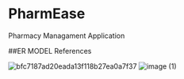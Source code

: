 # PharmEase
 Pharmacy Managament Application
 
 ##ER MODEL References
  
 
![bfc7187ad20eada13f118b27ea0a7f37](https://user-images.githubusercontent.com/97435165/192612192-668bacae-3a3c-462f-9974-9693a234e766.png)
![image (1)](https://user-images.githubusercontent.com/97435165/192612219-fd227046-56a6-4b9a-9f43-5a36a5004fcd.png)
